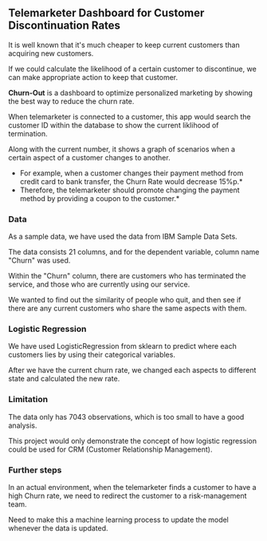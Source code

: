 ## Telemarketer Dashboard for Customer Discontinuation Rates

It is well known that it's much cheaper to keep current customers than acquiring new customers.

If we could calculate the likelihood of a certain customer to discontinue, we can make appropriate action to keep that customer.

**Churn-Out** is a dashboard to optimize personalized marketing by showing the best way to reduce the churn rate.

When telemarketer is connected to a customer, this app would search the customer ID within the database to show the current liklihood of termination.

Along with the current number, it shows a graph of scenarios when a certain aspect of a customer changes to another.

* For example, when a customer changes their payment method from credit card to bank transfer, the Churn Rate would decrease 15%p.*
* Therefore, the telemarketer should promote changing the payment method by providing a coupon to the customer.*

### Data

As a sample data, we have used the data from IBM Sample Data Sets.

The data consists 21 columns, and for the dependent variable, column name "Churn" was used.

Within the "Churn" column, there are customers who has terminated the service, and those who are currently using our service.

We wanted to find out the similarity of people who quit, and then see if there are any current customers who share the same aspects with them.

### Logistic Regression

We have used LogisticRegression from sklearn to predict where each customers lies by using their categorical variables.

After we have the current churn rate, we changed each aspects to different state and calculated the new rate.

### Limitation

The data only has 7043 observations, which is too small to have a good analysis.

This project would only demonstrate the concept of how logistic regression could be used for CRM (Customer Relationship Management).

### Further steps

In an actual environment, when the telemarketer finds a customer to have a high Churn rate, we need to redirect the customer to a risk-management team.

Need to make this a machine learning process to update the model whenever the data is updated.
